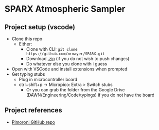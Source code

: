 # SPARX Atmospheric Sampler

## Project setup (vscode)
* Clone this repo
    * Either:
        * Clone with CLI: ```git clone https://github.com/nrmayer/SPARX.git```
        * Download [.zip](https://github.com/nrmayer/SPARX/archive/refs/heads/main.zip) (if you do not wish to push changes)
        * Do whatever else you clone with i guess
* Open with VSCode and install extensions when prompted
* Get typing stubs
    * Plug in microcontroller board
    * ctrl+shift+p -> Micropico: Extra > Switch stubs
        * Or you can grab the folder from the Google Drive (DAWN/Engineering/Code/typings) if you do not have the board

## Project references
* [Pimoroni GitHub repo](https://github.com/pimoroni/pimoroni-pico)